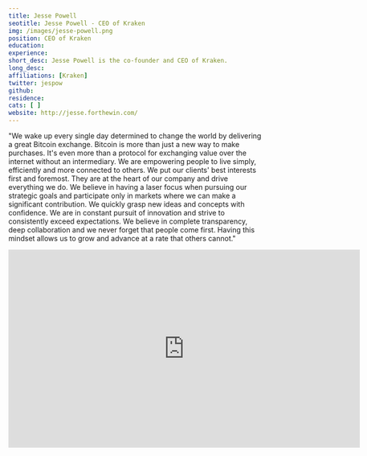 ```yaml
---
title: Jesse Powell
seotitle: Jesse Powell - CEO of Kraken
img: /images/jesse-powell.png 
position: CEO of Kraken
education:
experience:
short_desc: Jesse Powell is the co-founder and CEO of Kraken.
long_desc:
affiliations: [Kraken]
twitter: jespow
github:
residence:
cats: [ ]
website: http://jesse.forthewin.com/
---
```



"We wake up every single day determined to change the world by delivering a great Bitcoin exchange. Bitcoin is more than just a new way to make purchases. It's even more than a protocol for exchanging value over the internet without an intermediary. We are empowering people to live simply, efficiently and more connected to others. We put our clients' best interests first and foremost. They are at the heart of our company and drive everything we do. We believe in having a laser focus when pursuing our strategic goals and participate only in markets where we can make a significant contribution. We quickly grasp new ideas and concepts with confidence. We are in constant pursuit of innovation and strive to consistently exceed expectations. We believe in complete transparency, deep collaboration and we never forget that people come first. Having this mindset allows us to grow and advance at a rate that others cannot."

<iframe width="700" height="394" src="https://www.youtube.com/embed/p4xJOPIOFiM" frameborder="0" allowfullscreen></iframe>
